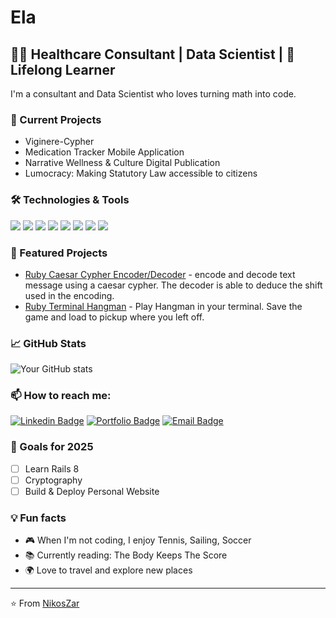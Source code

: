 # Ela 

## 👨‍💻 Healthcare Consultant | Data Scientist | 🌱 Lifelong Learner

I'm a consultant and Data Scientist who loves turning math into code. 

### 🔭 Current Projects
- Viginere-Cypher
- Medication Tracker Mobile Application
- Narrative Wellness & Culture Digital Publication
- Lumocracy: Making Statutory Law accessible to citizens

### 🛠️ Technologies & Tools
![](https://img.shields.io/badge/Code-Ruby-informational?style=flat&logo=ruby&logoColor=white&color=2bbc8a)
![](https://img.shields.io/badge/Code-JavaScript-informational?style=flat&logo=javascript&logoColor=white&color=2bbc8a)
![](https://img.shields.io/badge/Code-React-informational?style=flat&logo=react&logoColor=white&color=2bbc8a)
![](https://img.shields.io/badge/Tools-PostgreSQL-informational?style=flat&logo=postgresql&logoColor=white&color=2bbc8a)
![](https://img.shields.io/badge/Tools-Git-informational?style=flat&logo=git&logoColor=white&color=2bbc8a)
![](https://img.shields.io/badge/Code-Python-informational?style=flat&logo=python&logoColor=white&color=2bbc8a)
![](https://img.shields.io/badge/Code-HTML5-informational?style=flat&logo=html5&logoColor=white&color=2bbc8a)
![](https://img.shields.io/badge/Code-CSS3-informational?style=flat&logo=css3&logoColor=white&color=2bbc8a)

### 🌟 Featured Projects
- [Ruby Caesar Cypher Encoder/Decoder](https://github.com/NikosZar/Caesar-Cypher) - encode and decode text message using a caesar cypher. The decoder is able to deduce the shift used in the encoding.
- [Ruby Terminal Hangman](https://github.com/NikosZar/hangman) - Play Hangman in your terminal. Save the game and load to pickup where you left off. 

### 📈 GitHub Stats
![Your GitHub stats](https://github-readme-stats.vercel.app/api?username=NikosZar&show_icons=true&theme=radical)

### 📫 How to reach me:
[![Linkedin Badge](https://img.shields.io/badge/-LinkedIn-blue?style=flat-square&logo=Linkedin&logoColor=white&link=https://www.linkedin.com/in/nikoszarikos/)](https://www.linkedin.com/in/nikoszarikos/)
[![Portfolio Badge](https://img.shields.io/badge/-Portfolio-orange?style=flat-square&logo=html5&logoColor=white&link=https://your-portfolio.com)](https://your-portfolio.com)
[![Email Badge](https://img.shields.io/badge/-Email-c14438?style=flat-square&logo=Gmail&logoColor=white&link=mailto:your@email.com)](mailto:zarikos.nikos@email.com)

### 🎯 Goals for 2025
- [ ] Learn Rails 8
- [ ] Cryptography
- [ ] Build & Deploy Personal Website

### 💡 Fun facts
- 🎮 When I'm not coding, I enjoy Tennis, Sailing, Soccer
- 📚 Currently reading: The Body Keeps The Score
- 🌍 Love to travel and explore new places

---
⭐️ From [NikosZar](https://github.com/NikosZar)
